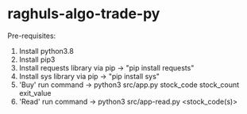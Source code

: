 # raghuls-algo-trade-py

Pre-requisites:
1. Install python3.8
2. Install pip3
3. Install requests library via pip -> "pip install requests"
4. Install sys library via pip -> "pip install sys"
5. 'Buy' run command -> python3 src/app.py stock_code stock_count exit_value
6. 'Read' run command -> python3 src/app-read.py <stock_code(s)>
